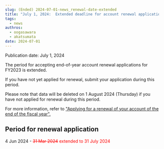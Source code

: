 ```yaml
---
slug: (Ended) 2024-07-01-news_renewal-date-extended
title: "July 1, 2024:  Extended deadline for account renewal application at the end of FY2023"
tags:
  - news
authros:
  - oogasawara
  - akatsumata
date: 2024-07-01
---
```


Publication date: July 1, 2024

The period for accepting end-of-year account renewal applications for FY2023 is extended.

If you have not yet applied for renewal, submit your application during this period.

Please note that data will be deleted on 1 August 2024 (Thursday) if you have not applied for renewal during this period.

For more information, refer to ["Applying for a renewal of your account of the end of the fiscal year".](/application/renewal/)


## Period for renewal application

4 Jun 2024 - <font color="red">~~31 Mar 2024~~ extended to 31 July 2024</font>

